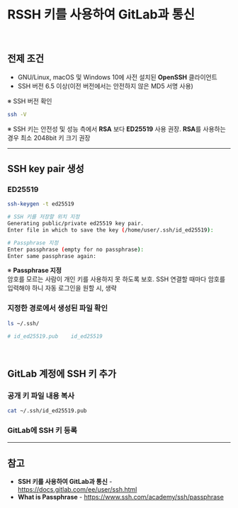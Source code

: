 # RSSH 키를 사용하여 GitLab과 통신

<br>

## 전제 조건
- GNU/Linux, macOS 및 Windows 10에 사전 설치된 **OpenSSH** 클라이언트
- SSH 버전 6.5 이상(이전 버전에서는 안전하지 않은 MD5 서명 사용)

※ SSH 버전 확인  
```bash
ssh -V
```

※ SSH 키는 안전성 및 성능 측에서 **RSA** 보다 **ED25519** 사용 권장. **RSA**를 사용하는 경우 최소 2048bit 키 크기 권장

<hr>

## SSH key pair 생성
### ED25519
```bash
ssh-keygen -t ed25519

# SSH 키를 저장할 위치 지정
Generating public/private ed25519 key pair.
Enter file in which to save the key (/home/user/.ssh/id_ed25519):

# Passphrase 지정
Enter passphrase (empty for no passphrase):
Enter same passphrase again:
```

※ **Passphrase 지정**  
암호를 모르는 사람이 개인 키를 사용하지 못 하도록 보호. SSH 연결할 때마다 암호를 입력해야 하니 자동 로그인을 원할 시, 생략

### 지정한 경로에서 생성된 파일 확인
```bash
ls ~/.ssh/

# id_ed25519.pub    id_ed25519
```

<br>

## GitLab 계정에 SSH 키 추가
### 공개 키 파일 내용 복사
```bash
cat ~/.ssh/id_ed25519.pub
```

### GitLab에 SSH 키 등록


<hr>

## 참고
- **SSH 키를 사용하여 GitLab과 통신** - https://docs.gitlab.com/ee/user/ssh.html
- **What is Passphrase** - https://www.ssh.com/academy/ssh/passphrase
